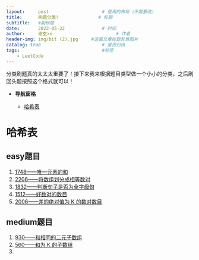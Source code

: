 ```yaml
---
layout:     post   				    # 使用的布局（不需要改）
title:      刷题分类!				# 标题 
subtitle:   #副标题
date:       2022-05-22 				# 时间
author:     谢玄xx 						# 作者
header-img: img/bit (2).jpg 	#这篇文章标题背景图片
catalog: true 						# 是否归档
tags:								#标签
    - LeetCode
---
```


分类刷题真的太太太重要了！接下来我来根据题目类型做一个小小的分类，之后刷回头题按照这个格式就可以！

* **导航窗格**

	* [哈希表](#哈希表)


# 哈希表

## easy题目

1. [1748——唯一元素的和](https://leetcode.cn/problems/sum-of-unique-elements/)
2. [2206——将数组划分成相等数对](https://leetcode.cn/problems/divide-array-into-equal-pairs/)
3. [1832——判断句子是否为全字母句](https://leetcode.cn/problems/check-if-the-sentence-is-pangram/)
4. [1512——好数对的数目](https://leetcode.cn/problems/number-of-good-pairs/)
5. [2006——差的绝对值为 K 的数对数目](https://leetcode.cn/problems/count-number-of-pairs-with-absolute-difference-k/)

## medium题目

1. [930——和相同的二元子数组](https://leetcode.cn/problems/binary-subarrays-with-sum/)
2. [560——和为 K 的子数组](https://leetcode.cn/problems/subarray-sum-equals-k/)
3. 
